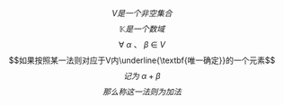$$V是一个非空集合$$
$$\mathbb{K}是一个数域$$
$$\forall \ \alpha \ 、 \ \beta \ \in \ V$$
$$如果按照某一法则对应于V内\underline{\textbf{唯一确定}}的一个元素$$
$$记为\ \alpha + \beta$$
$$那么称这一法则为加法$$
